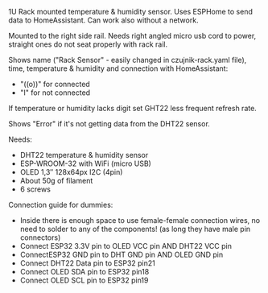 1U Rack mounted temperature & humidity sensor. Uses ESPHome to send data to HomeAssistant. Can work also without a network.

Mounted to the right side rail. Needs right angled micro usb cord to power, straight ones do not seat properly with rack rail.

Shows name ("Rack Sensor" - easily changed in czujnik-rack.yaml file), time, temperature & humidity and connection with HomeAssistant:
- "((o))" for connected
- "I" for not connected

If temperature or humidity lacks digit set GHT22 less frequent refresh rate.

Shows "Error" if it's not getting data from the DHT22 sensor.


Needs:
- DHT22 temperature & humidity sensor
- ESP-WROOM-32 with WiFi (micro USB)
- OLED 1,3″ 128x64px I2C (4pin)
- About 50g of filament
- 6 screws

Connection guide for dummies:
- Inside there is enough space to use female-female connection wires, no need to solder to any of the components! (as long they have male pin connectors)
- Connect ESP32 3.3V pin to OLED VCC pin AND DHT22 VCC pin
- ConnectESP32 GND pin to DHT GND pin AND OLED GND pin
- Connect DHT22 Data pin to ESP32 pin21
- Connect OLED SDA pin to ESP32 pin18
- Connect OLED SCL pin to ESP32 pin19
